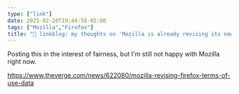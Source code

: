 ```yaml
---
type: ["link"]
date: 2025-02-28T19:44:58-05:00
tags: ["Mozilla","Firefox"]
title: "🔗 linkblog: my thoughts on 'Mozilla is already revising its new Firefox terms to clarify how it handles user data'"
---
```

Posting this in the interest of fairness, but I'm still not happy with Mozilla right now.

https://www.theverge.com/news/622080/mozilla-revising-firefox-terms-of-use-data
